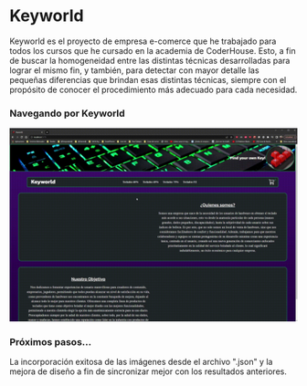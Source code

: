 # Keyworld

Keyworld es el proyecto de empresa e-comerce que he trabajado para todos los cursos que he cursado en la academia de CoderHouse. Esto, a fin de buscar la homogeneidad entre las distintas técnicas desarrolladas para lograr el mismo fin, y también, para detectar con mayor detalle las pequeñas diferencias que brindan esas distintas técnicas, siempre con el propósito de conocer el procedimiento más adecuado para cada necesidad.


### Navegando por Keyworld
![Keyworld Navigation](src/assets/Multimedia1.gif)



### Próximos pasos...

La incorporación exitosa de las imágenes desde el archivo ".json" y la mejora de diseño a fin de sincronizar mejor con los resultados anteriores.